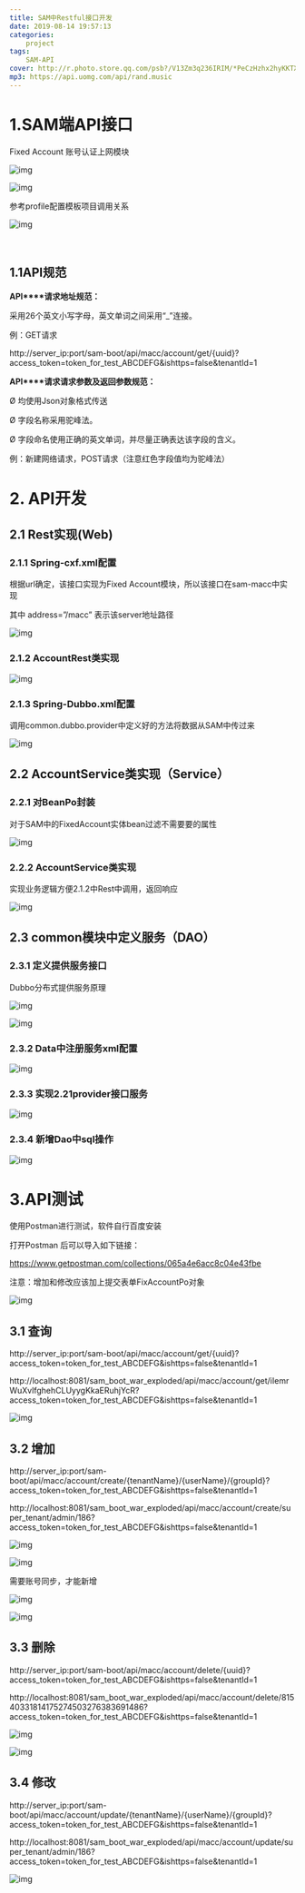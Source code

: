 ```yaml
---
title: SAM中Restful接口开发
date: 2019-08-14 19:57:13
categories:
	project
tags:
	SAM-API
cover: http://r.photo.store.qq.com/psb?/V13Zm3q236IRIM/*PeCzHzhx2hyKKTXBrfPh2xQ1xGb9mP9vCO4mS1ydWQ!/r/dLgAAAAAAAAA
mp3: https://api.uomg.com/api/rand.music
---
```


# 1.SAM端API接口

Fixed Account 账号认证上网模块

![img](https://cdn.jsdelivr.net/gh/Jibny/study/picture/SAMAPI/SAMAPI1.png)

![img](https://cdn.jsdelivr.net/gh/Jibny/study/picture/SAMAPI/SAMAPI2.png)



参考profile配置模板项目调用关系

![img](<https://cdn.jsdelivr.net/gh/Jibny/study/picture/SAMAPI/SAMStruct.png>)

​	

## 1.1API规范

**API****请求地址规范：**

采用26个英文小写字母，英文单词之间采用“_”连接。

例：GET请求

http://server_ip:port/sam-boot/api/macc/account/get/{uuid}?access_token=token_for_test_ABCDEFG&ishttps=false&tenantId=1

 

**API****请求请求参数及返回参数规范：**

Ø  均使用Json对象格式传送

Ø  字段名称采用驼峰法。

Ø  字段命名使用正确的英文单词，并尽量正确表达该字段的含义。

例：新建网络请求，POST请求（注意红色字段值均为驼峰法）

 





# 2.     API开发

## 2.1 Rest实现(Web)

### 2.1.1 Spring-cxf.xml配置

 

根据url确定，该接口实现为Fixed Account模块，所以该接口在sam-macc中实现

其中 address=”/macc” 表示该server地址路径

![img](https://cdn.jsdelivr.net/gh/Jibny/study/picture/SAMAPI/SAMAPI3.png)

 

### 2.1.2 AccountRest类实现

 

![img](https://cdn.jsdelivr.net/gh/Jibny/study/picture/SAMAPI/SAMAPI4.png)

 

 

### 2.1.3    Spring-Dubbo.xml配置

调用common.dubbo.provider中定义好的方法将数据从SAM中传过来

![img](https://cdn.jsdelivr.net/gh/Jibny/study/picture/SAMAPI/SAMAPI5.png)

 

## 2.2 AccountService类实现（Service）

### 2.2.1 对BeanPo封装

对于SAM中的FixedAccount实体bean过滤不需要要的属性

![img](https://cdn.jsdelivr.net/gh/Jibny/study/picture/SAMAPI/SAMAPI6.png)

 

### 2.2.2    AccountService类实现

实现业务逻辑方便2.1.2中Rest中调用，返回响应

![img](https://cdn.jsdelivr.net/gh/Jibny/study/picture/SAMAPI/SAMAPI7.png)

 

 

## 2.3 common模块中定义服务（DAO）

### 2.3.1 定义提供服务接口

Dubbo分布式提供服务原理

![img](https://cdn.jsdelivr.net/gh/Jibny/study/picture/SAMAPI/SAMAPI8.png)

![img](https://cdn.jsdelivr.net/gh/Jibny/study/picture/SAMAPI/SAMAPI9.png)

### 2.3.2 Data中注册服务xml配置

![img](https://cdn.jsdelivr.net/gh/Jibny/study/picture/SAMAPI/SAMAPI10.png)

 

### 2.3.3 实现2.21provider接口服务

![img](https://cdn.jsdelivr.net/gh/Jibny/study/picture/SAMAPI/SAMAPI11.png)

 

### 2.3.4 新增Dao中sql操作

![img](https://cdn.jsdelivr.net/gh/Jibny/study/picture/SAMAPI/SAMAPI12.png)

 

 

 

# 3.API测试

使用Postman进行测试，软件自行百度安装

打开Postman 后可以导入如下链接：

<https://www.getpostman.com/collections/065a4e6acc8c04e43fbe>

 

注意：增加和修改应该加上提交表单FixAccountPo对象

![img](https://cdn.jsdelivr.net/gh/Jibny/study/picture/SAMAPI/SAMAPI13.png)

## 3.1 查询

http://server_ip:port/sam-boot/api/macc/account/get/{uuid}?access_token=token_for_test_ABCDEFG&ishttps=false&tenantId=1



http://localhost:8081/sam_boot_war_exploded/api/macc/account/get/iIemrWuXvlfghehCLUyygKkaERuhjYcR?access_token=token_for_test_ABCDEFG&ishttps=false&tenantId=1

![img](https://cdn.jsdelivr.net/gh/Jibny/study/picture/SAMAPI/SAMAPI14.png)

 

 

 

 

 

## 3.2 增加

http://server_ip:port/sam-boot/api/macc/account/create/{tenantName}/{userName}/{groupId}?access_token=token_for_test_ABCDEFG&ishttps=false&tenantId=1

 

http://localhost:8081/sam_boot_war_exploded/api/macc/account/create/super_tenant/admin/186?access_token=token_for_test_ABCDEFG&ishttps=false&tenantId=1

![img](https://cdn.jsdelivr.net/gh/Jibny/study/picture/SAMAPI/SAMAPI15.png)

![img](https://cdn.jsdelivr.net/gh/Jibny/study/picture/SAMAPI/SAMAPI16.png)

 

需要账号同步，才能新增

![img](https://cdn.jsdelivr.net/gh/Jibny/study/picture/SAMAPI/SAMAPI17.png)

![img](https://cdn.jsdelivr.net/gh/Jibny/study/picture/SAMAPI/SAMAPI18.png)

 

 

 

## 3.3 删除

http://server_ip:port/sam-boot/api/macc/account/delete/{uuid}?access_token=token_for_test_ABCDEFG&ishttps=false&tenantId=1



http://localhost:8081/sam_boot_war_exploded/api/macc/account/delete/81540331814175274503276383691486?access_token=token_for_test_ABCDEFG&ishttps=false&tenantId=1

![img](https://cdn.jsdelivr.net/gh/Jibny/study/picture/SAMAPI/SAMAPI19.png)

![img](https://cdn.jsdelivr.net/gh/Jibny/study/picture/SAMAPI/SAMAPI20.png)

## 3.4 修改

http://server_ip:port/sam-boot/api/macc/account/update/{tenantName}/{userName}/{groupId}?access_token=token_for_test_ABCDEFG&ishttps=false&tenantId=1

 

http://localhost:8081/sam_boot_war_exploded/api/macc/account/update/super_tenant/admin/186?access_token=token_for_test_ABCDEFG&ishttps=false&tenantId=1

 

![img](https://cdn.jsdelivr.net/gh/Jibny/study/picture/SAMAPI/SAMAPI21.png)

 

 
